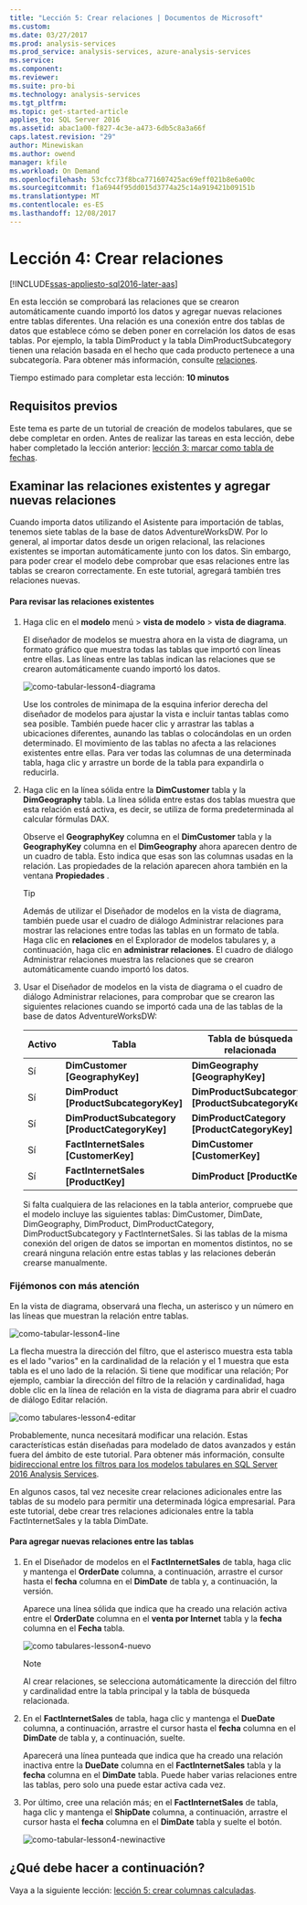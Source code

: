 ```yaml
---
title: "Lección 5: Crear relaciones | Documentos de Microsoft"
ms.custom: 
ms.date: 03/27/2017
ms.prod: analysis-services
ms.prod_service: analysis-services, azure-analysis-services
ms.service: 
ms.component: 
ms.reviewer: 
ms.suite: pro-bi
ms.technology: analysis-services
ms.tgt_pltfrm: 
ms.topic: get-started-article
applies_to: SQL Server 2016
ms.assetid: abac1a00-f827-4c3e-a473-6db5c8a3a66f
caps.latest.revision: "29"
author: Minewiskan
ms.author: owend
manager: kfile
ms.workload: On Demand
ms.openlocfilehash: 53cfcc73f8bca771607425ac69eff021b8e6a00c
ms.sourcegitcommit: f1a6944f95dd015d3774a25c14a919421b09151b
ms.translationtype: MT
ms.contentlocale: es-ES
ms.lasthandoff: 12/08/2017
---
```

# <a name="lesson-4-create-relationships"></a>Lección 4: Crear relaciones
[!INCLUDE[ssas-appliesto-sql2016-later-aas](../includes/ssas-appliesto-sql2016-later-aas.md)]

En esta lección se comprobará las relaciones que se crearon automáticamente cuando importó los datos y agregar nuevas relaciones entre tablas diferentes. Una relación es una conexión entre dos tablas de datos que establece cómo se deben poner en correlación los datos de esas tablas. Por ejemplo, la tabla DimProduct y la tabla DimProductSubcategory tienen una relación basada en el hecho que cada producto pertenece a una subcategoría. Para obtener más información, consulte [relaciones](../analysis-services/tabular-models/relationships-ssas-tabular.md).
  
Tiempo estimado para completar esta lección: **10 minutos**  
  
## <a name="prerequisites"></a>Requisitos previos  
Este tema es parte de un tutorial de creación de modelos tabulares, que se debe completar en orden. Antes de realizar las tareas en esta lección, debe haber completado la lección anterior: [lección 3: marcar como tabla de fechas](../analysis-services/lesson-3-mark-as-date-table.md). 
  
## <a name="review-existing-relationships-and-add-new-relationships"></a>Examinar las relaciones existentes y agregar nuevas relaciones  
Cuando importa datos utilizando el Asistente para importación de tablas, tenemos siete tablas de la base de datos AdventureWorksDW. Por lo general, al importar datos desde un origen relacional, las relaciones existentes se importan automáticamente junto con los datos. Sin embargo, para poder crear el modelo debe comprobar que esas relaciones entre las tablas se crearon correctamente. En este tutorial, agregará también tres relaciones nuevas.  
  
#### <a name="to-review-existing-relationships"></a>Para revisar las relaciones existentes  
  
1.  Haga clic en el **modelo** menú > **vista de modelo** > **vista de diagrama**.  

    El diseñador de modelos se muestra ahora en la vista de diagrama, un formato gráfico que muestra todas las tablas que importó con líneas entre ellas. Las líneas entre las tablas indican las relaciones que se crearon automáticamente cuando importó los datos.
    
    ![como-tabular-lesson4-diagrama](../analysis-services/media/as-tabular-lesson4-diagram.png)
  
    Use los controles de minimapa de la esquina inferior derecha del diseñador de modelos para ajustar la vista e incluir tantas tablas como sea posible. También puede hacer clic y arrastrar las tablas a ubicaciones diferentes, aunando las tablas o colocándolas en un orden determinado. El movimiento de las tablas no afecta a las relaciones existentes entre ellas. Para ver todas las columnas de una determinada tabla, haga clic y arrastre un borde de la tabla para expandirla o reducirla.  
  
2.  Haga clic en la línea sólida entre la **DimCustomer** tabla y la **DimGeography** tabla. La línea sólida entre estas dos tablas muestra que esta relación está activa, es decir, se utiliza de forma predeterminada al calcular fórmulas DAX.  
  
    Observe el **GeographyKey** columna en el **DimCustomer** tabla y la **GeographyKey** columna en el **DimGeography** ahora aparecen dentro de un cuadro de tabla. Esto indica que esas son las columnas usadas en la relación. Las propiedades de la relación aparecen ahora también en la ventana **Propiedades** .  
  
    > [!TIP]  
    > Además de utilizar el Diseñador de modelos en la vista de diagrama, también puede usar el cuadro de diálogo Administrar relaciones para mostrar las relaciones entre todas las tablas en un formato de tabla. Haga clic en **relaciones** en el Explorador de modelos tabulares y, a continuación, haga clic en **administrar relaciones**. El cuadro de diálogo Administrar relaciones muestra las relaciones que se crearon automáticamente cuando importó los datos.  
  
3.  Usar el Diseñador de modelos en la vista de diagrama o el cuadro de diálogo Administrar relaciones, para comprobar que se crearon las siguientes relaciones cuando se importó cada una de las tablas de la base de datos AdventureWorksDW:  
  
    |Activo|Tabla|Tabla de búsqueda relacionada|  
    |----------|---------|------------------------|  
    |Sí|**DimCustomer [GeographyKey]**|**DimGeography [GeographyKey]**|  
    |Sí|**DimProduct [ProductSubcategoryKey]**|**DimProductSubcategory [ProductSubcategoryKey]**|  
    |Sí|**DimProductSubcategory [ProductCategoryKey]**|**DimProductCategory [ProductCategoryKey]**|  
    |Sí|**FactInternetSales [CustomerKey]**|**DimCustomer [CustomerKey]**|  
    |Sí|**FactInternetSales [ProductKey]**|**DimProduct [ProductKey]**|  
  
    Si falta cualquiera de las relaciones en la tabla anterior, compruebe que el modelo incluye las siguientes tablas: DimCustomer, DimDate, DimGeography, DimProduct, DimProductCategory, DimProductSubcategory y FactInternetSales. Si las tablas de la misma conexión del origen de datos se importan en momentos distintos, no se creará ninguna relación entre estas tablas y las relaciones deberán crearse manualmente.  

### <a name="take-a-closer-look"></a>Fijémonos con más atención
En la vista de diagrama, observará una flecha, un asterisco y un número en las líneas que muestran la relación entre tablas.

![como-tabular-lesson4-line](../analysis-services/media/as-tabular-lesson4-line.png)

La flecha muestra la dirección del filtro, que el asterisco muestra esta tabla es el lado "varios" en la cardinalidad de la relación y el 1 muestra que esta tabla es el uno lado de la relación. Si tiene que modificar una relación; Por ejemplo, cambiar la dirección del filtro de la relación y cardinalidad, haga doble clic en la línea de relación en la vista de diagrama para abrir el cuadro de diálogo Editar relación.

![como tabulares-lesson4-editar](../analysis-services/media/as-tabular-lesson4-edit.png)

Probablemente, nunca necesitará modificar una relación. Estas características están diseñadas para modelado de datos avanzados y están fuera del ámbito de este tutorial. Para obtener más información, consulte [bidireccional entre los filtros para los modelos tabulares en SQL Server 2016 Analysis Services](../analysis-services/tabular-models/bi-directional-cross-filters-tabular-models-analysis-services.md).

En algunos casos, tal vez necesite crear relaciones adicionales entre las tablas de su modelo para permitir una determinada lógica empresarial. Para este tutorial, debe crear tres relaciones adicionales entre la tabla FactInternetSales y la tabla DimDate.  
  
#### <a name="to-add-new-relationships-between-tables"></a>Para agregar nuevas relaciones entre las tablas  
  
1.  En el Diseñador de modelos en el **FactInternetSales** de tabla, haga clic y mantenga el **OrderDate** columna, a continuación, arrastre el cursor hasta el **fecha** columna en el  **DimDate** de tabla y, a continuación, la versión.  

    Aparece una línea sólida que indica que ha creado una relación activa entre el **OrderDate** columna en el **venta por Internet** tabla y la **fecha** columna en el **Fecha** tabla. 
  
      ![como tabulares-lesson4-nuevo](../analysis-services/media/as-tabular-lesson4-new.png) 
  
    > [!NOTE]  
    > Al crear relaciones, se selecciona automáticamente la dirección del filtro y cardinalidad entre la tabla principal y la tabla de búsqueda relacionada.  
  
2.  En el **FactInternetSales** de tabla, haga clic y mantenga el **DueDate** columna, a continuación, arrastre el cursor hasta el **fecha** columna en el **DimDate** de tabla y, a continuación, suelte.  
  
    Aparecerá una línea punteada que indica que ha creado una relación inactiva entre la **DueDate** columna en el **FactInternetSales** tabla y la **fecha** columna en el  **DimDate** tabla. Puede haber varias relaciones entre las tablas, pero solo una puede estar activa cada vez.  
  
3.  Por último, cree una relación más; en el **FactInternetSales** de tabla, haga clic y mantenga el **ShipDate** columna, a continuación, arrastre el cursor hasta el **fecha** columna en el **DimDate** tabla y suelte el botón.  
    
     ![como-tabular-lesson4-newinactive](../analysis-services/media/as-tabular-lesson4-newinactive.png)
  
## <a name="whats-next"></a>¿Qué debe hacer a continuación?
Vaya a la siguiente lección: [lección 5: crear columnas calculadas](../analysis-services/lesson-5-create-calculated-columns.md).
  
  
  
